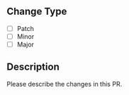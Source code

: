 ## Change Type

- [ ] Patch
- [ ] Minor
- [ ] Major

## Description
Please describe the changes in this PR.
